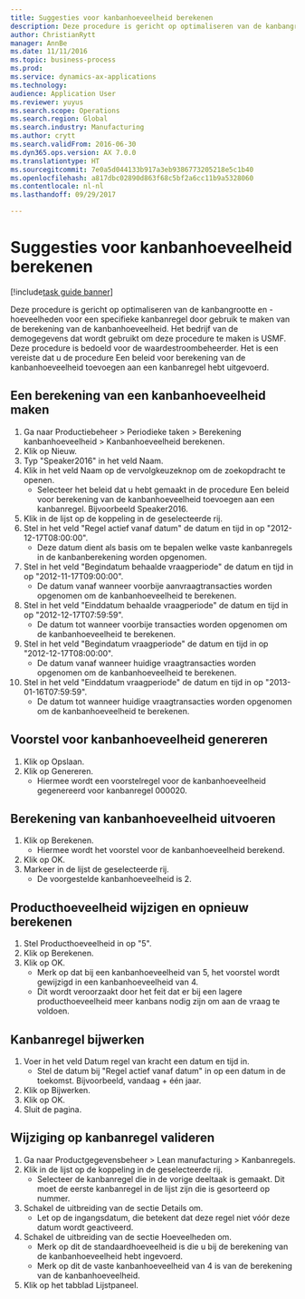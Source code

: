 ```yaml
--- 
title: Suggesties voor kanbanhoeveelheid berekenen
description: Deze procedure is gericht op optimaliseren van de kanbangrootte en -hoeveelheden voor een specifieke kanbanregel door gebruik te maken van de berekening van de kanbanhoeveelheid.
author: ChristianRytt
manager: AnnBe
ms.date: 11/11/2016
ms.topic: business-process
ms.prod: 
ms.service: dynamics-ax-applications
ms.technology: 
audience: Application User
ms.reviewer: yuyus
ms.search.scope: Operations
ms.search.region: Global
ms.search.industry: Manufacturing
ms.author: crytt
ms.search.validFrom: 2016-06-30
ms.dyn365.ops.version: AX 7.0.0
ms.translationtype: HT
ms.sourcegitcommit: 7e0a5d044133b917a3eb9386773205218e5c1b40
ms.openlocfilehash: a817dbc02890d863f68c5bf2a6cc11b9a5328060
ms.contentlocale: nl-nl
ms.lasthandoff: 09/29/2017

---
```

# <a name="calculate-kanban-quantity-suggestions"></a>Suggesties voor kanbanhoeveelheid berekenen

[!include[task guide banner](../../includes/task-guide-banner.md)]

Deze procedure is gericht op optimaliseren van de kanbangrootte en -hoeveelheden voor een specifieke kanbanregel door gebruik te maken van de berekening van de kanbanhoeveelheid. Het bedrijf van de demogegevens dat wordt gebruikt om deze procedure te maken is USMF. Deze procedure is bedoeld voor de waardestroombeheerder. Het is een vereiste dat u de procedure Een beleid voor berekening van de kanbanhoeveelheid toevoegen aan een kanbanregel hebt uitgevoerd.


## <a name="create-a-kanban-quantity-calculation"></a>Een berekening van een kanbanhoeveelheid maken
1. Ga naar Productiebeheer > Periodieke taken > Berekening kanbanhoeveelheid > Kanbanhoeveelheid berekenen.
2. Klik op Nieuw.
3. Typ "Speaker2016" in het veld Naam.
4. Klik in het veld Naam op de vervolgkeuzeknop om de zoekopdracht te openen.
    * Selecteer het beleid dat u hebt gemaakt in de procedure Een beleid voor berekening van de kanbanhoeveelheid toevoegen aan een kanbanregel. Bijvoorbeeld Speaker2016.  
5. Klik in de lijst op de koppeling in de geselecteerde rij.
6. Stel in het veld "Regel actief vanaf datum" de datum en tijd in op "2012-12-17T08:00:00".
    * Deze datum dient als basis om te bepalen welke vaste kanbanregels in de kanbanberekening worden opgenomen.  
7. Stel in het veld "Begindatum behaalde vraagperiode" de datum en tijd in op "2012-11-17T09:00:00".
    * De datum vanaf wanneer voorbije aanvraagtransacties worden opgenomen om de kanbanhoeveelheid te berekenen.  
8. Stel in het veld "Einddatum behaalde vraagperiode" de datum en tijd in op "2012-12-17T07:59:59".
    * De datum tot wanneer voorbije transacties worden opgenomen om de kanbanhoeveelheid te berekenen.  
9. Stel in het veld "Begindatum vraagperiode" de datum en tijd in op "2012-12-17T08:00:00".
    * De datum vanaf wanneer huidige vraagtransacties worden opgenomen om de kanbanhoeveelheid te berekenen.  
10. Stel in het veld "Einddatum vraagperiode" de datum en tijd in op "2013-01-16T07:59:59".
    * De datum tot wanneer huidige vraagtransacties worden opgenomen om de kanbanhoeveelheid te berekenen.  

## <a name="generate-kanban-quantity-proposal"></a>Voorstel voor kanbanhoeveelheid genereren
1. Klik op Opslaan.
2. Klik op Genereren.
    * Hiermee wordt een voorstelregel voor de kanbanhoeveelheid gegenereerd voor kanbanregel 000020.  

## <a name="run-kanban-quantity-calculation"></a>Berekening van kanbanhoeveelheid uitvoeren
1. Klik op Berekenen.
    * Hiermee wordt het voorstel voor de kanbanhoeveelheid berekend.  
2. Klik op OK.
3. Markeer in de lijst de geselecteerde rij.
    * De voorgestelde kanbanhoeveelheid is 2.  

## <a name="change-product-quantity-and-calculate-again"></a>Producthoeveelheid wijzigen en opnieuw berekenen
1. Stel Producthoeveelheid in op "5".
2. Klik op Berekenen.
3. Klik op OK.
    * Merk op dat bij een kanbanhoeveelheid van 5, het voorstel wordt gewijzigd in een kanbanhoeveelheid van 4.  
    * Dit wordt veroorzaakt door het feit dat er bij een lagere producthoeveelheid meer kanbans nodig zijn om aan de vraag te voldoen.  

## <a name="update-kanban-rule"></a>Kanbanregel bijwerken
1. Voer in het veld Datum regel van kracht een datum en tijd in.
    * Stel de datum bij "Regel actief vanaf datum" in op een datum in de toekomst. Bijvoorbeeld, vandaag + één jaar.  
2. Klik op Bijwerken.
3. Klik op OK.
4. Sluit de pagina.

## <a name="validate-change-on-kanban-rule"></a>Wijziging op kanbanregel valideren
1. Ga naar Productgegevensbeheer > Lean manufacturing > Kanbanregels.
2. Klik in de lijst op de koppeling in de geselecteerde rij.
    * Selecteer de kanbanregel die in de vorige deeltaak is gemaakt. Dit moet de eerste kanbanregel in de lijst zijn die is gesorteerd op nummer.  
3. Schakel de uitbreiding van de sectie Details om.
    * Let op de ingangsdatum, die betekent dat deze regel niet vóór deze datum wordt geactiveerd.  
4. Schakel de uitbreiding van de sectie Hoeveelheden om.
    * Merk op dit de standaardhoeveelheid is die u bij de berekening van de kanbanhoeveelheid hebt ingevoerd.  
    * Merk op dit de vaste kanbanhoeveelheid van 4 is van de berekening van de kanbanhoeveelheid.  
5. Klik op het tabblad Lijstpaneel.


